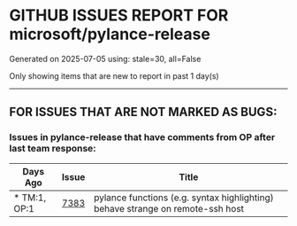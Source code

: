 
# GITHUB ISSUES REPORT FOR microsoft/pylance-release


Generated on 2025-07-05 using: stale=30, all=False


Only showing items that are new to report in past 1 day(s)


---

## FOR ISSUES THAT ARE NOT MARKED AS BUGS:


### Issues in pylance-release that have comments from OP after last team response:

| Days Ago | Issue | Title |
| --- | --- | --- |
 | \* TM:1, OP:1  |[7383](https://github.com/microsoft/pylance-release/issues/7383 "pylance functions (e.g. syntax highlighting) behave strange on remote-ssh host")  |pylance functions (e.g. syntax highlighting) behave strange on remote-ssh host |




















